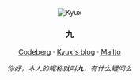 <div align="center">
  <img src="https://raw.githubusercontent.com/Kyux-Channel/JiuPinX/main/kyu.png" alt="Kyux" />
  <h3>九</h3>
  <p><a href="https://developer.mozilla.org/">Codeberg</a> · <a href="mailto:jiupinx@outlook.com">Kyux's blog</a> · <a href="https://jiupinx.github.io/">Mailto</a></p>
  <p><em>你好，本人的昵称就叫<strong>九</strong>，有什么疑问么</em></p>
</div>
